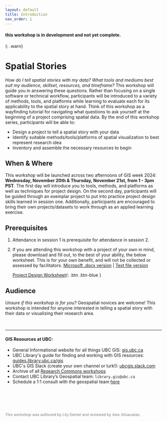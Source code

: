 ```yaml
---
layout: default
title: Introduction
nav_order: 1
---
```

#### this workshop is in development and not yet complete.
{: .warn}

# Spatial Stories
    
*How do I tell spatial stories with my data? What tools and mediums best suit my audience, skillset, resources, and timeframe?* This workshop will guide you in answering these questions. Rather than focusing on a single software or technical workflow, participants will be introduced to a variety of methods, tools, and platforms while learning to evaluate each for its applicability to the spatial story at hand. Think of this workshop as a wayfinding tutorial for navigating what questions to ask yourself at the beginning of a project comprising spatial data. By the end of this workshop series, participants will be able to:

- Design a project to tell a spatial story with your data
- Identify suitable methods/tools/platforms of spatial visualization to best represent research idea 
- Inventory and assemble the necessary resources to begin


## When & Where
This workshop will be launched across two afternoons of GIS week 2024: **Wednesday, November 20th & Thursday, November 21st, from 1 - 3pm PST**. The first day will introduce you to tools, methods, and platforms as well as techniques for project design. On the second day, participants will be guided through an exemplar project to put into practice project design skills learned in session one. Additionally, participants are encouraged to bring their own projects/datasets to work through as an applied learning exercise.


## Prerequisites
1. Attendance in session 1 is prerequisite for attendance in session 2.  

2. If you are attending this workshop with a project of your own in mind, please download and fill out, to the best of your ability, the below worksheet. This is for your own benefit, and will not be collected or assessed by facilitators. 
[Microsoft .docx version](./project-design-worksheet.docx) | 
[Text file version](./project-design-worksheet.rtf)

     [Project Design Worksheet](content/project-design-worksheet.docx){: .btn .btn-blue }


## Audience
*Unsure if this workshop is for you?* Geospatial novices are welcome! This workshop is intended for anyone interested in telling a spatial story with their data or visualizing their research area.
<!-- - spatial approaches to humanities research / data -->
    
      

<br>

--- 
#### GIS Resources at UBC:

- General Informational website for all things UBC GIS: [gis.ubc.ca](http://gis.ubc.ca/)
- UBC Library's guide for finding and working with GIS resources: [guides.library.ubc.ca/gis](http://guides.library.ubc.ca/gis)
- UBC's GIS Slack (create your own channel or lurk!): [ubcgis.slack.com](https://ubcgis.slack.com/)
- Archive of all [Research Commons workshops](https://ubc-library-rc.github.io/all.html)
- Contact UBC Library’s Geospatial team: `library.gis@ubc.ca`
- Schedule a 1:1 consult with the geospatial team [here](https://libcal.library.ubc.ca/appointments/research_commons#s-lc-public-pt)

<p style="margin-top:90px"></p>
<p style="color:grey; font-size:12px">This workshop was authored by Lily Demet and reviewed by Alex Alisauskas.</p>
